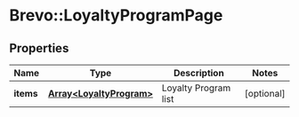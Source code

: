 # Brevo::LoyaltyProgramPage

## Properties
Name | Type | Description | Notes
------------ | ------------- | ------------- | -------------
**items** | [**Array&lt;LoyaltyProgram&gt;**](LoyaltyProgram.md) | Loyalty Program list | [optional] 



